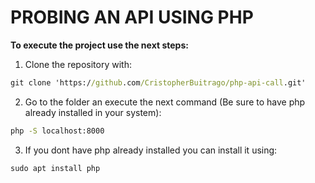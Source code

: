 # PROBING AN API USING PHP

**To execute the project use the next steps:**

1. Clone the repository with:

```cmd
git clone 'https://github.com/CristopherBuitrago/php-api-call.git'
```
2. Go to the folder an execute the next command (Be sure to have php already installed in your system):
```cmd
php -S localhost:8000
```
3. If you dont have php already installed you can install it using:
```cmd
sudo apt install php
```
